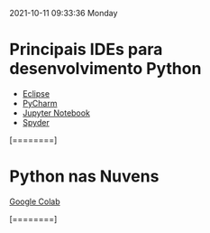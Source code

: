 2021-10-11 09:33:36 Monday
# Principais IDEs para desenvolvimento Python

- [Eclipse](https://www.eclipse.org/downloads/ "Eclipse")
- [PyCharm](https://www.jetbrains.com/pt-br/pycharm/ "PyCharm")
- [Jupyter Notebook](https://jupyter.org/install "Jupyter Notebook")
- [Spyder](https://www.spyder-ide.org/ "Spyder")

[========]

# Python nas Nuvens 

[Google Colab](http://https://colab.research.google.com/notebooks/welcome.ipynb "Google Colab")


[========]


